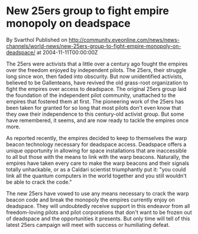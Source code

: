 # New 25ers group to fight empire monopoly on deadspace
By Svarthol
Published on http://community.eveonline.com/news/news-channels/world-news/new-25ers-group-to-fight-empire-monopoly-on-deadspace/ at 2004-11-11T00:00:00Z

The 25ers were activists that a little over a century ago fought the empires over the freedom enjoyed by independent pilots. The 25ers, their struggle long since won, then faded into obscurity. But now unidentified activists, believed to be Gallenteans, have revived the old grass-root organization to fight the empires over access to deadspace. The original 25ers group laid the foundation of the independent pilot community, unattached to the empires that fostered them at first. The pioneering work of the 25ers has been taken for granted for so long that most pilots don't even know that they owe their independence to this century-old activist group. But some have remembered, it seems, and are now ready to tackle the empires once more.  
  
As reported recently, the empires decided to keep to themselves the warp beacon technology necessary for deadspace access. Deadspace offers a unique opportunity in allowing for space installations that are inaccessible to all but those with the means to link with the warp beacons. Naturally, the empires have taken every care to make the warp beacons and their signals totally unhackable, or as a Caldari scientist triumphantly put it: "you could link all the quantum computers in the world together and you still wouldn't be able to crack the code."  
  
The new 25ers have vowed to use any means necessary to crack the warp beacon code and break the monopoly the empires currently enjoy on deadspace. They will undoubtedly receive support in this endeavor from all freedom-loving pilots and pilot corporations that don't want to be frozen out of deadspace and the opportunities it presents. But only time will tell of this latest 25ers campaign will meet with success or humiliating defeat.

